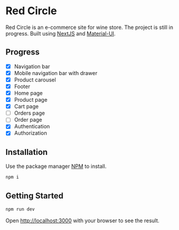 # Red Circle

Red Circle is an e-commerce site for wine store. The project is still in progress. Built using [NextJS](https://nextjs.org) and [Material-UI](https://mui.com). 

## Progress

- [x] Navigation bar
- [x] Mobile navigation bar with drawer
- [x] Product carousel
- [x] Footer
- [x] Home page
- [x] Product page
- [x] Cart page
- [ ] Orders page
- [ ] Order page
- [x] Authentication
- [x] Authorization

## Installation

Use the package manager [NPM](https://www.npmjs.com) to install. 
```bash
npm i
```
## Getting Started

```bash
npm run dev
```
Open [http://localhost:3000](http://localhost:3000) with your browser to see the result.